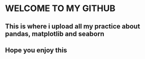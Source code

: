 # WELCOME TO MY GITHUB 
## This is where i upload all my practice about pandas, matplotlib and seaborn 
## Hope you enjoy this
